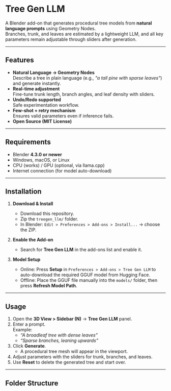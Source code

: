 # Tree Gen LLM

A Blender add-on that generates procedural tree models from **natural language prompts** using Geometry Nodes.  
Branches, trunk, and leaves are estimated by a lightweight LLM, and all key parameters remain adjustable through sliders after generation.

---

## Features

- **Natural Language → Geometry Nodes**  
  Describe a tree in plain language (e.g., *"a tall pine with sparse leaves"*) and generate instantly.
- **Real-time adjustment**  
  Fine-tune trunk length, branch angles, and leaf density with sliders.
- **Undo/Redo supported**  
  Safe experimentation workflow.
- **Few-shot + retry mechanism**  
  Ensures valid parameters even if inference fails.
- **Open Source (MIT License)**

---

## Requirements

- Blender **4.3.0 or newer**
- Windows, macOS, or Linux
- CPU (works) / GPU (optional, via llama.cpp)
- Internet connection (for model auto-download)

---

## Installation

1. **Download & Install**
   - Download this repository.
   - Zip the `treegen_llm/` folder.
   - In Blender: `Edit > Preferences > Add-ons > Install...` → choose the ZIP.

2. **Enable the Add-on**
   - Search for **Tree Gen LLM** in the add-ons list and enable it.

3. **Model Setup**
   - Online: Press **Setup** in `Preferences > Add-ons > Tree Gen LLM` to auto-download the required GGUF model from Hugging Face.
   - Offline: Place the GGUF file manually into the `models/` folder, then press **Refresh Model Path**.

---

## Usage

1. Open the **3D View > Sidebar (N)** → **Tree Gen LLM** panel.
2. Enter a prompt.  
   Example:  
   - *“A broadleaf tree with dense leaves”*  
   - *“Sparse branches, leaning upwards”*
3. Click **Generate**.  
   - A procedural tree mesh will appear in the viewport.
4. Adjust parameters with the sliders for trunk, branches, and leaves.
5. Use **Reset** to delete the generated tree and start over.

---

## Folder Structure

